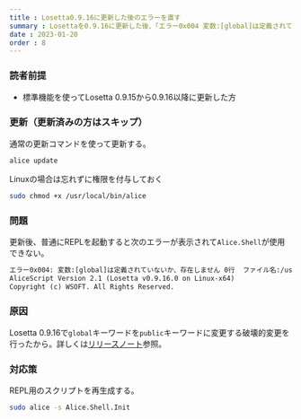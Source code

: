 ```yaml
---
title : Losetta0.9.16に更新した後のエラーを直す
summary : Losettaを0.9.16に更新した後、「エラー0x004 変数:[global]は定義されていないか、存在しません」といわれる解決策を説明します。
date : 2023-01-20
order : 8
---
```


### 読者前提
- 標準機能を使ってLosetta 0.9.15から0.9.16以降に更新した方
  
### 更新（更新済みの方はスキップ）
通常の更新コマンドを使って更新する。

```sh title="シェル"
alice update
```

Linuxの場合は忘れずに権限を付与しておく

```sh title="シェル"
sudo chmod +x /usr/local/bin/alice
```

### 問題
更新後、普通にREPLを起動すると次のエラーが表示されて`Alice.Shell`が使用できない。

```txt title="alice"
エラー0x004: 変数:[global]は定義されていないか、存在しません 0行  ファイル名:/usr/local/bin/.alice/shell
AliceScript Version 2.1 (Losetta v0.9.16.0 on Linux-x64)
Copyright (c) WSOFT. All Rights Reserved.
```

### 原因
Losetta 0.9.16で`global`キーワードを`public`キーワードに変更する破壊的変更を行ったから。詳しくは[リリースノート](https://github.com/WSOFT-Project/Losetta/releases/tag/0.9.16)参照。

### 対応策
REPL用のスクリプトを再生成する。

```sh title="シェル"
sudo alice -s Alice.Shell.Init
```
